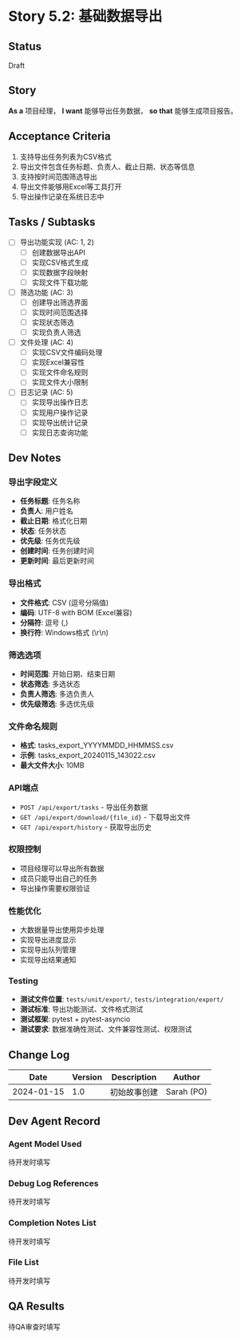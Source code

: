 # Story 5.2: 基础数据导出

## Status
Draft

## Story
**As a** 项目经理，
**I want** 能够导出任务数据，
**so that** 能够生成项目报告。

## Acceptance Criteria

1. 支持导出任务列表为CSV格式
2. 导出文件包含任务标题、负责人、截止日期、状态等信息
3. 支持按时间范围筛选导出
4. 导出文件能够用Excel等工具打开
5. 导出操作记录在系统日志中

## Tasks / Subtasks

- [ ] 导出功能实现 (AC: 1, 2)
  - [ ] 创建数据导出API
  - [ ] 实现CSV格式生成
  - [ ] 实现数据字段映射
  - [ ] 实现文件下载功能
- [ ] 筛选功能 (AC: 3)
  - [ ] 创建导出筛选界面
  - [ ] 实现时间范围选择
  - [ ] 实现状态筛选
  - [ ] 实现负责人筛选
- [ ] 文件处理 (AC: 4)
  - [ ] 实现CSV文件编码处理
  - [ ] 实现Excel兼容性
  - [ ] 实现文件命名规则
  - [ ] 实现文件大小限制
- [ ] 日志记录 (AC: 5)
  - [ ] 实现导出操作日志
  - [ ] 实现用户操作记录
  - [ ] 实现导出统计记录
  - [ ] 实现日志查询功能

## Dev Notes

### 导出字段定义
- **任务标题**: 任务名称
- **负责人**: 用户姓名
- **截止日期**: 格式化日期
- **状态**: 任务状态
- **优先级**: 任务优先级
- **创建时间**: 任务创建时间
- **更新时间**: 最后更新时间

### 导出格式
- **文件格式**: CSV (逗号分隔值)
- **编码**: UTF-8 with BOM (Excel兼容)
- **分隔符**: 逗号 (,)
- **换行符**: Windows格式 (\r\n)

### 筛选选项
- **时间范围**: 开始日期、结束日期
- **状态筛选**: 多选状态
- **负责人筛选**: 多选负责人
- **优先级筛选**: 多选优先级

### 文件命名规则
- **格式**: tasks_export_YYYYMMDD_HHMMSS.csv
- **示例**: tasks_export_20240115_143022.csv
- **最大文件大小**: 10MB

### API端点
- `POST /api/export/tasks` - 导出任务数据
- `GET /api/export/download/{file_id}` - 下载导出文件
- `GET /api/export/history` - 获取导出历史

### 权限控制
- 项目经理可以导出所有数据
- 成员只能导出自己的任务
- 导出操作需要权限验证

### 性能优化
- 大数据量导出使用异步处理
- 实现导出进度显示
- 实现导出队列管理
- 实现导出结果通知

### Testing
- **测试文件位置**: `tests/unit/export/`, `tests/integration/export/`
- **测试标准**: 导出功能测试、文件格式测试
- **测试框架**: pytest + pytest-asyncio
- **测试要求**: 数据准确性测试、文件兼容性测试、权限测试

## Change Log

| Date | Version | Description | Author |
|------|---------|-------------|--------|
| 2024-01-15 | 1.0 | 初始故事创建 | Sarah (PO) |

## Dev Agent Record

### Agent Model Used
待开发时填写

### Debug Log References
待开发时填写

### Completion Notes List
待开发时填写

### File List
待开发时填写

## QA Results
待QA审查时填写
